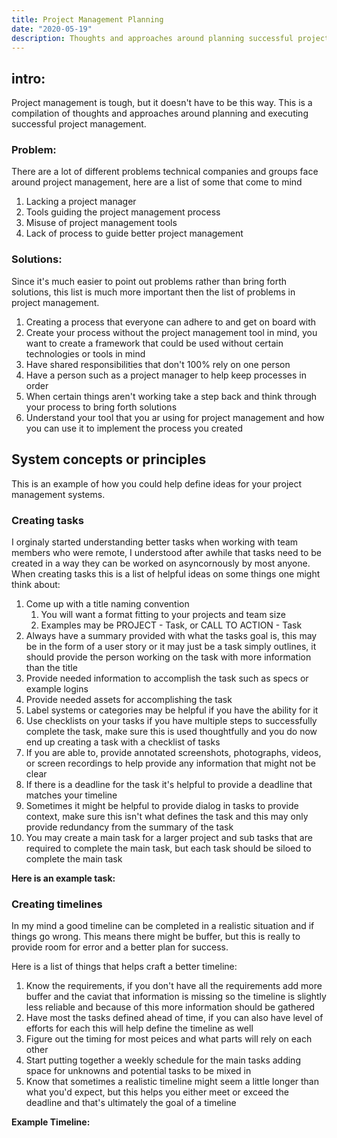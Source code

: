 ```yaml
---
title: Project Management Planning
date: "2020-05-19"
description: Thoughts and approaches around planning successful project management.
---
```


## intro:

Project management is tough, but it doesn't have to be this way. This is a compilation of thoughts and approaches around planning and executing successful project management.

### Problem:

There are a lot of different problems technical companies and groups face around project management, here are a list of some that come to mind

1. Lacking a project manager
2. Tools guiding the project management process
3. Misuse of project management tools
4. Lack of process to guide better project management

### Solutions:

Since it's much easier to point out problems rather than bring forth solutions, this list is much more important then the list of problems in project management.

1. Creating a process that everyone can adhere to and get on board with
2. Create your process without the project management tool in mind, you want to create a framework that could be used without certain technologies or tools in mind
3. Have shared responsibilities that don't 100% rely on one person
4. Have a person such as a project manager to help keep processes in order
5. When certain things aren't working take a step back and think through your process to bring forth solutions
6. Understand your tool that you ar using for project management and how you can use it to implement the process you created

## System concepts or principles

This is an example of how you could help define ideas for your project management systems.

### Creating tasks

I orginaly started understanding better tasks when working with team members who were remote, I understood after awhile that tasks need to be created in a way they can be worked on asyncornously by most anyone. When creating tasks this is a list of helpful ideas on some things one might think about:

1. Come up with a title naming convention
    1. You will want a format fitting to your projects and team size
    2. Examples may be PROJECT - Task, or CALL TO ACTION - Task
2. Always have a summary provided with what the tasks goal is, this may be in the form of a user story or it may just be a task simply outlines, it should provide the person working on the task with more information than the title
3. Provide needed information to accomplish the task such as specs or example logins
4. Provide needed assets for accomplishing the task
5. Label systems or categories may be helpful if you have the ability for it
6. Use checklists on your tasks if you have multiple steps to successfully complete the task, make sure this is used thoughtfully and you do now end up creating a task with a checklist of tasks
7. If you are able to, provide annotated screenshots, photographs, videos, or screen recordings to help provide any information that might not be clear
8. If there is a deadline for the task it's helpful to provide a deadline that matches your timeline
9. Sometimes it might be helpful to provide dialog in tasks to provide context, make sure this isn't what defines the task and this may only provide redundancy from the summary of the task
10. You may create a main task for a larger project and sub tasks that are required to complete the main task, but each task should be siloed to complete the main task

__Here is an example task:__

### Creating timelines

In my mind a good timeline can be completed in a realistic situation and if things go wrong. This means there might be buffer, but this is really to provide room for error and a better plan for success.

Here is a list of things that helps craft a better timeline:
1. Know the requirements, if you don't have all the requirements add more buffer and the caviat that information is missing so the timeline is slightly less reliable and because of this more information should be gathered
2. Have most the tasks defined ahead of time, if you can also have level of efforts for each this will help define the timeline as well
3. Figure out the timing for most peices and what parts will rely on each other
4. Start putting together a weekly schedule for the main tasks adding space for unknowns and potential tasks to be mixed in
5. Know that sometimes a realistic timeline might seem a little longer than what you'd expect, but this helps you either meet or exceed the deadline and that's ultimately the goal of a timeline

__Example Timeline:__


